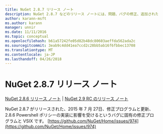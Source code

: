 ```yaml
---
title: NuGet 2.8.7 リリース ノート
description: NuGet 2.8.7 などのリリース ノートには、問題、バグの修正、追加された機能、および Dcr が知られています。
author: karann-msft
ms.author: karann
manager: unnir
ms.date: 11/11/2016
ms.topic: conceptual
ms.openlocfilehash: b61a57242fe05d82b48dc80603aeffda562ada2c
ms.sourcegitcommit: 3eab9c4dd41ea7ccd2c28bb5ab16f6fbbec13708
ms.translationtype: MT
ms.contentlocale: ja-JP
ms.lasthandoff: 04/26/2018
---
```

# <a name="nuget-287-release-notes"></a>NuGet 2.8.7 リリース ノート

[NuGet 2.8.6 リリース ノート](../release-notes/nuget-2.8.6.md) | [NuGet 2.9 RC のリリース ノート](../release-notes/nuget-2.9-RC.md)

NuGet 2.8.7 がリリースされた、2015 年 7 月 27日、修正プログラムと更新、2.8.6 Powershell ポリシーの実装に影響を受けるというバグに固有の修正プログラムと VSIX です。
[https://github.com/NuGet/Home/issues/974](https://github.com/NuGet/Home/issues/974)